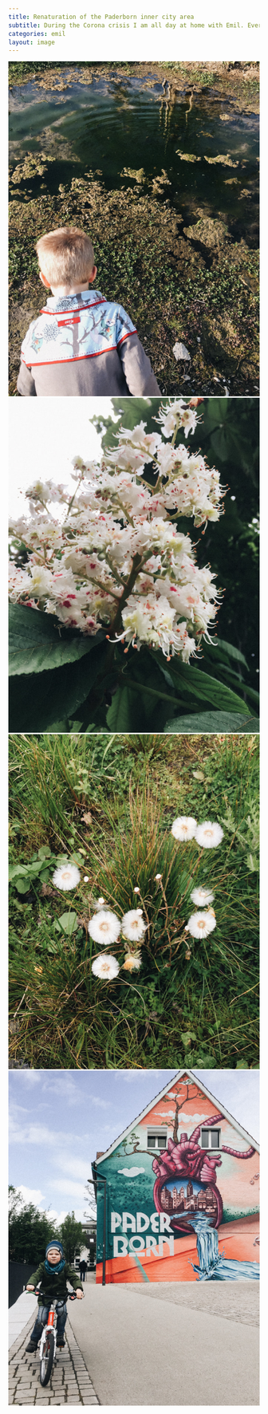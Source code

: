 ```yaml
---
title: Renaturation of the Paderborn inner city area
subtitle: During the Corona crisis I am all day at home with Emil. Every now and then we have to breakout for a little excursion. We´ve come to enjoy the newly re-naturated area in the midst of Paderborn. Emil is jumping from pond to pond and finding secret items. The new design makes this a place to calm down. We appreciate it!
categories: emil
layout: image
---
```

<div class="breakout">
<img class="mrl-0" alt="Emil from the back, while looking into a pond" src="/i/IMG_0897.jpg" />

<section class="x-12">
<img class="md:xx-6 mrt-3" alt="Chestnut Blossoms" src="/i/IMG_0961.jpg" />
<img class="md:xx-6 mrt-3" alt="Dandelion" src="/i/IMG_0963.jpg" />
</section>

<img class="mrt-3 mrr-0" alt="Emil riding his bike" src="/i/IMG_0969.jpg" />

</div>





